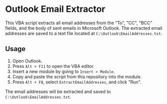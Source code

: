 # Outlook Email Extractor

This VBA script extracts all email addresses from the "To", "CC", "BCC" fields, and the body of sent emails in Microsoft Outlook. The extracted email addresses are saved to a text file located at `C:\Outlook\EmailAddresses.txt`.

## Usage

1. Open Outlook.
2. Press `Alt + F11` to open the VBA editor.
3. Insert a new module by going to `Insert > Module`.
4. Copy and paste the script from this repository into the module.
5. Press `Alt + F8`, select `ExtractEmailAddresses`, and click "Run".

The email addresses will be extracted and saved to `C:\Outlook\EmailAddresses.txt`.
